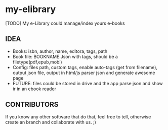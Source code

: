 # my-elibrary

[TODO] My e-Library could manage/index yours e-books

## IDEA
- Books: isbn, author, name, editora,  tags, path
- Book file: BOOKNAME.Json with tags, should be a filetype(pdf,epub,mobi)
- Config: files path, custom tags, enable auto-tags (get from filename), output json file, output in html/js parser json and generate awesome page
- FUTURE: files could be stored in drive and the app parse json and show ir in an ebook reader

## CONTRIBUTORS

If you know any other software that do that, feel free to tell, otherwise create an branch and collaborate with us. ;)
